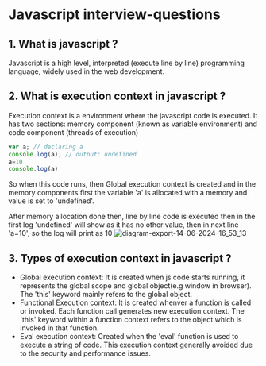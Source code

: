 # Javascript interview-questions

## 1. What is javascript ?
Javascript is a high level, interpreted (execute line by line) programming language, widely used in the web development.

## 2. What is execution context in javascript ?
Execution context is a environment where the javascript code is executed. It has two sections: memory component (known as variable environment) and code component (threads of execution)

```javascript
var a; // declaring a
console.log(a); // output: undefined
a=10
console.log(a)
```
So when this code runs, then Global execution context is created and in the memory components first the variable 'a' is allocated with a memory and value is set to 'undefined'. 

After memory allocation done then, line by line code is executed then in the first log 'undefined' will show as it has no other value, then in next line 'a=10', so the log will print as 10
![diagram-export-14-06-2024-16_53_13](https://github.com/arpan8/interview-questions/assets/41347230/a382f985-d991-46b9-9b46-e0ebc727cf16)


## 3. Types of execution context in javascript ?
 - Global execution context: It is created when js code starts running, it represents the global scope and global object(e.g window in browser). The 'this' keyword mainly refers to the global object.
 - Functional Execution context: It is created whenver a function is called or invoked. Each function call generates new execution context. The 'this' keyword within a function context refers to the object which is invoked in that function.
 - Eval execution context: Created when the 'eval' function is used to execute a string of code. This execution context generally avoided due to the security and performance issues.

